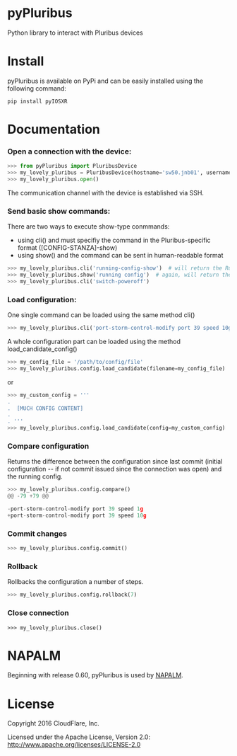pyPluribus
=====
Python library to interact with Pluribus devices

Install
=======
pyPluribus is available on PyPi and can be easily installed using the following command:

```
pip install pyIOSXR
```

Documentation
=============
### Open a connection with the device:
```python
>>> from pyPluribus import PluribusDevice
>>> my_lovely_pluribus = PluribusDevice(hostname='sw50.jnb01', username='fake', password='!L0v3Pl00ribu$', port=22, timeout=60, keepalive=900)
>>> my_lovely_pluribus.open()
```
The communication channel with the device is established via SSH.

### Send basic show commands:
There are two ways to execute show-type conmmands:
* using cli() and must specifiy the command in the Pluribus-specific format ([CONFIG-STANZA]-show)
* using show() and the command can be sent in human-readable format
```python
>>> my_lovely_pluribus.cli('running-config-show')  # will return the Running Configuration
>>> my_lovely_pluribus.show('running config')  # again, will return the running configuration
>>> my_lovely_pluribus.cli('switch-poweroff')
```

### Load configuration:
One single command can be loaded using the same method cli()
```python
>>> my_lovely_pluribus.cli('port-storm-control-modify port 39 speed 10g')
```
A whole configuration part can be loaded using the method load_candidate_config()
```python
>>> my_config_file = '/path/to/config/file'
>>> my_lovely_pluribus.config.load_candidate(filename=my_config_file)
```
or
```python
>>> my_custom_config = '''
.
.  [MUCH CONFIG CONTENT]
.
. '''
>>> my_lovely_pluribus.config.load_candidate(config=my_custom_config)
```

### Compare configuration
Returns the difference between the configuration since last commit (initial configuration -- if not commit issued since the connection was open) and the running config.
```python
>>> my_lovely_pluribus.config.compare()
@@ -79 +79 @@

-port-storm-control-modify port 39 speed 1g
+port-storm-control-modify port 39 speed 10g
```

### Commit changes
```python
>>> my_lovely_pluribus.config.commit()
```

### Rollback
Rollbacks the configuration a number of steps.
```python
>>> my_lovely_pluribus.config.rollback(7)
```

### Close connection
```
>>> my_lovely_pluribus.close()
```

NAPALM
======
Beginning with release 0.60, pyPluribus is used by [NAPALM](https://github.com/napalm-automation/napalm).


License
======
Copyright 2016 CloudFlare, Inc.

Licensed under the Apache License, Version 2.0: http://www.apache.org/licenses/LICENSE-2.0
